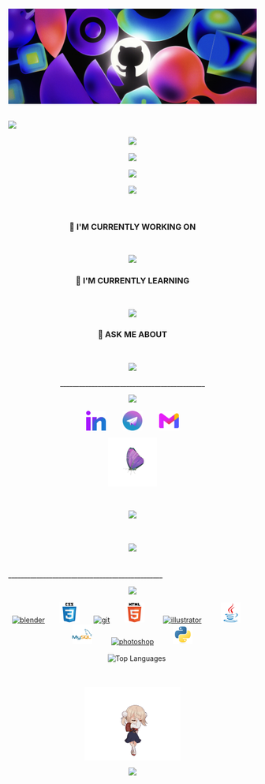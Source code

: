 ![cover](https://raw.githubusercontent.com/psyclox/psyclox-assets/refs/heads/main/doc/cover%20pic.jpg)

<br> ![](https://visitcount.itsvg.in/api?id=psyclox&icon=8&color=9)
<p align="center"> 
 <img src="https://readme-typing-svg.demolab.com?font=Bebas+Neue&weight=900&size=24&letterSpacing=4px&duration=3300&pause=5000&color=A716FF&center=true&width=435&lines=KARTHIKEYAN;PSYCLOX"/></a>
</p><p align="center"><img src="https://readme-typing-svg.demolab.com?font=Bebas+Neue&weight=900&size=23&letterSpacing=4px&duration=1200&pause=1000&color=2B97FF&background=FF000000&center=true&multiline=true&repeat=false&width=435&lines=Identifying+the+reason"  /></a></p><p align="center"><img src="https://readme-typing-svg.demolab.com?font=Bebas+Neue&weight=900&size=23&letterSpacing=4px&duration=1200&pause=1000&color=2B97FF&background=FF000000&center=true&multiline=true&repeat=false&width=435&lines=behind+my+obsession"  /></a></p>
<p align="center"><img src="https://readme-typing-svg.demolab.com?font=Bebas+Neue&weight=900&size=23&letterSpacing=4px&duration=1200&pause=1000&color=2B97FF&background=FF000000&center=true&multiline=true&repeat=false&width=435&lines=with+cyberworld+exploits"  /></a></p><br>
<h3 align="center">
🔭  I'M CURRENTLY WORKING ON </h3><br><p align="center"><img src="https://readme-typing-svg.demolab.com?font=Bebas+Neue&weight=900&size=24&letterSpacing=4px&duration=2000&pause=1500&color=A716FF&center=true&width=435&lines=JAVA;PENTESTING;PTES"/p>

<h3 align="center">
🌱  I'M CURRENTLY LEARNING    </h3> <br><p align="center"><img src="https://readme-typing-svg.demolab.com?font=Bebas+Neue&weight=900&size=24&letterSpacing=4px&duration=2500&pause=1000&color=A716FF&center=true&width=435&lines=CCNA;CEH;CPENT"/p>
    
<h3 align="center">
💬  ASK ME ABOUT            </h3> <br><p align="center"><img src="https://readme-typing-svg.demolab.com?font=Bebas+Neue&weight=900&size=24&letterSpacing=4px&duration=2000&pause=1500&color=A716FF&center=true&width=435&lines=DIGITAL MANUPULATION;DEFENSIVE SEC;OFFENSIVE SEC" /p></a><p align="center">
______________________________________________</p>
<p align="center"><img src="https://readme-typing-svg.demolab.com?font=Bebas+Neue&weight=900&size=24&letterSpacing=4px&duration=1200&pause=1000&color=FFFFFFFF&center=true&repeat=false&width=435&lines=CONNECT+WITH+ME"  /p>
<p align="center">
<a href="https://www.linkedin.com/in/karthikeyaneh" target="blank"><img align="center" src="https://raw.githubusercontent.com/psyclox/psyclox-assets/main/doc/linked-in-logo.png" alt="https://www.linkedin.com/in/karthikeyancy" height="40" width="40" /></a> ㅤㅤ
  <a href="https://t.me/legendary_lonewolf" target="blank"><img align="center" src="https://raw.githubusercontent.com/psyclox/psyclox-assets/main/doc/tele-met-logo.png" alt="legendary_lonewolf" height="40" width="40" /></a> ㅤㅤ
<a href="mailto:karthikeyaneh@gmail.com" target="blank"><img align="center" src="https://raw.githubusercontent.com/psyclox/psyclox-assets/main/doc/gmail%20zz.png" alt="mailto:karthicycr@gmail.com" height="40" width="40" /></a></p>
</p><p align="center">
  <a href="https://github.com/psyclox/cloud-crypt" target="_blank">
    <img align="center" height="100" src="https://raw.githubusercontent.com/psyclox/psyclox-assets/main/doc/butterfly.gif" />
  </a>
</p>
ㅤ
<p align="center"><img src="https://readme-typing-svg.demolab.com?font=Bebas+Neue&weight=900&size=24&letterSpacing=4px&duration=1200&pause=1000&color=FFFFFF&background=FF000000&center=true&repeat=false&width=435&lines=GITHUB+STATS" /> </p>ㅤ
<p align="center"><img src="https://github-profile-trophy.vercel.app/?username=psyclox&theme=tokyonight&no-frame=true&no-bg=true&margin-w=4"></p>
<p align="center">



  ㅤ  ㅤ   ㅤ  ㅤ  ㅤ   ㅤ   ㅤ  ㅤ   ㅤ   ㅤ  ㅤ   ㅤ    ㅤ  ㅤ    _________________________________________________ㅤ
<p align="center"><img src="https://readme-typing-svg.demolab.com?font=Bebas+Neue&weight=900&size=24&letterSpacing=4px&duration=1200&pause=1000&color=FFFFFF&background=FF000000&center=true&repeat=false&width=435&lines=LANGUAGES+AND+TOOLS" /> </p>
<p align="center"> <a href="https://www.blender.org/" target="_blank" rel="noreferrer"> <img src="https://download.blender.org/branding/community/blender_community_badge_white.svg" alt="blender" width="40" height="40"/></a>ㅤㅤ <a href="https://www.w3schools.com/css/" target="_blank" rel="noreferrer"> <img src="https://raw.githubusercontent.com/devicons/devicon/master/icons/css3/css3-original-wordmark.svg" alt="css3" width="40" height="40"/></a>ㅤㅤ <a href="https://git-scm.com/" target="_blank" rel="noreferrer"> <img src="https://www.vectorlogo.zone/logos/git-scm/git-scm-icon.svg" alt="git" width="40" height="40"/></a>ㅤㅤ <a href="https://www.w3.org/html/" target="_blank" rel="noreferrer"><img src="https://raw.githubusercontent.com/devicons/devicon/master/icons/html5/html5-original-wordmark.svg" alt="html5" width="40" height="40"/></a>ㅤㅤㅤ<a href="https://www.adobe.com/in/products/illustrator.html" target="_blank" rel="noreferrer"><img src="https://www.vectorlogo.zone/logos/adobe_illustrator/adobe_illustrator-icon.svg" alt="illustrator" width="35" height="35"/></a>ㅤㅤㅤ<a href="https://www.java.com" target="_blank" rel="noreferrer"><img src="https://raw.githubusercontent.com/devicons/devicon/master/icons/java/java-original.svg" alt="java" width="40" height="40"/></a>ㅤㅤ <a href="https://www.mysql.com/" target="_blank" rel="noreferrer"> <img src="https://raw.githubusercontent.com/devicons/devicon/master/icons/mysql/mysql-original-wordmark.svg" alt="mysql" width="40" height="40"/></a>ㅤㅤㅤ<a href="https://www.photoshop.com/en" target="_blank" rel="noreferrer"><img src="https://github.com/psyclox/psyclox/assets/160267134/1e901d8e-c28c-4fde-ad13-a0339797e6d5" alt="photoshop" width="40" height="40"/></a>ㅤㅤㅤ<a href="https://www.python.org" target="_blank" rel="noreferrer"><img src="https://raw.githubusercontent.com/devicons/devicon/master/icons/python/python-original.svg" alt="python" width="40" height="40"/></a>  </p>
<p align="center">
 ㅤ
 
  <img src="https://github-readme-stats.vercel.app/api/top-langs/?username=psyclox&theme=tokyonight&hide_border=true&include_all_commits=true&count_private=false&layout=compact" alt="Top Languages">
</p>

ㅤ
ㅤ
ㅤ
<p align="center">
  <a href="https://github.com/psyclox/psyclox-assets/tree/main" target="_blank">
    <img align="center" height="150" src="https://raw.githubusercontent.com/psyclox/psyclox-assets/main/doc/ui-shigure-ui-chanm.gif" />
  </a>
</p>
<p align="center"><img src="https://readme-typing-svg.demolab.com?font=Englebert&weight=900&size=24&letterSpacing=4px&duration=1000&pause=1000&color=2B97FF&center=true&multiline=true&width=435&lines=ㅤHave+a+nice+day,+mate!"/></p>

